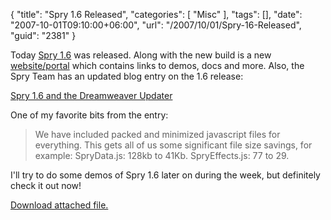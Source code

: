 {
	"title": "Spry 1.6 Released",
	"categories": [
		"Misc"
	],
	"tags": [],
	"date": "2007-10-01T09:10:00+06:00",
	"url": "/2007/10/01/Spry-16-Released",
	"guid": "2381"
}

Today <a href="http://labs.adobe.com/technologies/spry/">Spry 1.6</a> was released. Along with the new build is a new <a href="http://labs.adobe.com/technologies/spry/home.html">website/portal</a>   which contains links to demos, docs and more. Also, the Spry Team has an updated blog entry on the 1.6 release:

<a href="http://blogs.adobe.com/spryteam/">Spry 1.6 and the Dreamweaver Updater</a>

One of my favorite bits from the entry:

<blockquote>
We have included packed and minimized javascript files for everything. This gets all of us some significant file size savings, for example: SpryData.js: 128kb to 41Kb. SpryEffects.js: 77 to 29.
</blockquote>

I'll try to do some demos of Spry 1.6 later on during the week, but definitely check it out now!<p><a href='enclosures/D%3A%5Chosts%5Cwww%2Ecoldfusionjedi%2Ecom%5Cenclosures%2Fspry%5Ffma%2Ejpg'>Download attached file.</a></p>